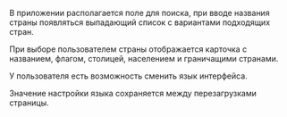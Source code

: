 В приложении располагается поле для поиска, при вводе названия страны
появляться выпадающий список с вариантами подходящих
стран.

При выборе пользователем страны отображается карточка с
названием, флагом, столицей, населением и граничащими странами.

У пользователя есть возможность сменить
язык интерфейса.

Значение настройки языка сохраняется между перезагрузками
страницы.